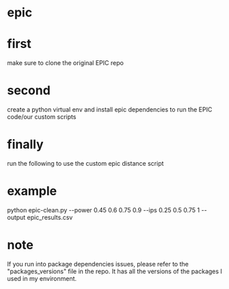 # epic
# first
make sure to clone the original EPIC repo
# second
create a python virtual env and install epic dependencies to run the EPIC code/our custom scripts
# finally
run the following to use the custom epic distance script
# example
 python epic-clean.py --power 0.45 0.6 0.75 0.9 --ips 0.25 0.5 0.75 1 --output epic_results.csv
# note
If you run into package dependencies issues, please refer to the "packages_versions" file in the repo. It has all the versions of the packages I used in my environment. 
